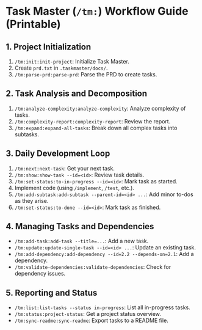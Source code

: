 # Task Master (`/tm:`) Workflow Guide (Printable)

## 1. Project Initialization
1. `/tm:init:init-project`: Initialize Task Master.
2. Create `prd.txt` in `.taskmaster/docs/`.
3. `/tm:parse-prd:parse-prd`: Parse the PRD to create tasks.

## 2. Task Analysis and Decomposition
1. `/tm:analyze-complexity:analyze-complexity`: Analyze complexity of tasks.
2. `/tm:complexity-report:complexity-report`: Review the report.
3. `/tm:expand:expand-all-tasks`: Break down all complex tasks into subtasks.

## 3. Daily Development Loop
1. `/tm:next:next-task`: Get your next task.
2. `/tm:show:show-task --id=<id>`: Review task details.
3. `/tm:set-status:to-in-progress --id=<id>`: Mark task as started.
4. Implement code (using `/implement`, `/test`, etc.).
5. `/tm:add-subtask:add-subtask --parent-id=<id> ...`: Add minor to-dos as they arise.
6. `/tm:set-status:to-done --id=<id>`: Mark task as finished.

## 4. Managing Tasks and Dependencies
- `/tm:add-task:add-task --title=...`: Add a new task.
- `/tm:update:update-single-task --id=<id> ...`: Update an existing task.
- `/tm:add-dependency:add-dependency --id=2.2 --depends-on=2.1`: Add a dependency.
- `/tm:validate-dependencies:validate-dependencies`: Check for dependency issues.

## 5. Reporting and Status
- `/tm:list:list-tasks --status in-progress`: List all in-progress tasks.
- `/tm:status:project-status`: Get a project status overview.
- `/tm:sync-readme:sync-readme`: Export tasks to a README file.